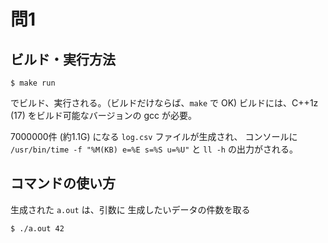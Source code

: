 # 問1 

## ビルド・実行方法

```
$ make run
```
でビルド、実行される。（ビルドだけならば、`make` で OK)
ビルドには、C++1z (17) をビルド可能なバージョンの gcc が必要。 


7000000件 (約1.1G) になる `log.csv` ファイルが生成され、
コンソールに　`/usr/bin/time -f "%M(KB) e=%E s=%S u=%U"` と
`ll -h` の出力がされる。


## コマンドの使い方

生成された `a.out` は、引数に 生成したいデータの件数を取る

```
$ ./a.out 42
```

